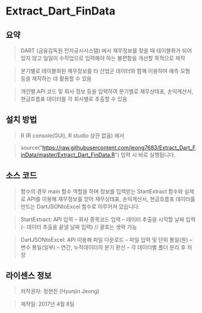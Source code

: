 # Extract_Dart_FinData


## 요약

> DART (금융감독원 전자공시시스템) 에서 재무정보를 찾을 때 테이블화가 되어 있지 않고 일일이 수작업으로 입력해야 하는 불편함을 개선할 목적으로 제작

> 분기별로 테이블화된 재무정보를 타 산업군 데이터와 함께 이용하여 예측 모형 등을 제작하는 데 활용할 수 있음

> 개인별 API 코드
및 회사 정보 등을 입력하여 분기별로 재무상태표, 손익계산서, 현금흐름표
데이터를 각 회사별로 추출할 수 있음


## 설치 방법

> R (R console(GUI), R studio 상관 없음) 에서

> source("https://raw.githubusercontent.com/jeong7683/Extract_Dart_FinData/master/Extract_Dart_FinData.R") 입력 시 바로 실행됩니다.


## 소스 코드

> 함수의 경우 main 함수 역할을 하며 정보를 입력받는 StartExtract 함수와 실제로 API를 이용해 재무정보를 얻어 재무상태표, 손익계산서, 현금흐름표 데이터를 만드는 DartJSONtoExcel 함수로 이루어져 있습니다.

> StartExtract: API 입력 – 회사 종목코드 입력 – 데이터 추출을 시작할 날짜 입력 (- 데이터 추출을 끝낼 날짜 입력) // 괄호는 생략 가능

> DartJSONtoExcel: API 이용해 파일 다운로드 – 파일 입력 및 단위 통일(원) – 변수 통일(일부) – 연간, 누적데이터의 분기 환산 – 각 데이터별 폴더 분리 후 저장


## 라이센스 정보


> 저작권자: 정현진 (Hyunjin Jeong)

> 제작일: 2017년 4월 8일


